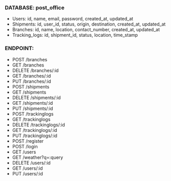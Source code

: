 ### DATABASE: post_office
- Users: id, name, email, password, created_at, updated_at
- Shipments: id, user_id, status, origin, destination, created_at, updated_at
- Branches: id, name, location, contact_number, created_at, updated_at
- Tracking_logs: id, shipment_id, status, location, time_stamp 

### ENDPOINT:
- POST /branches
- GET /branches
- DELETE /branches/:id
- GET /branches/:id
- PUT /branches/:id
- POST /shipments
- GET /shipments
- DELETE /shipments/:id
- GET /shipments/:id
- PUT /shipments/:id
- POST /trackinglogs
- GET /trackinglogs
- DELETE /trackinglogs/:id
- GET /trackinglogs/:id
- PUT /trackinglogs/:id
- POST /register
- POST /login
- GET /users
- GET /weather?q=:query
- DELETE /users/:id
- GET /users/:id
- PUT /users/:id
